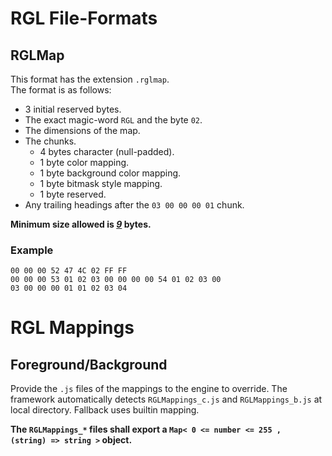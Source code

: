 
# RGL File-Formats

## RGLMap

This format has the extension `.rglmap`.  
The format is as follows:

* 3 initial reserved bytes.
* The exact magic-word `RGL` and the byte `02`.
* The dimensions of the map.
* The chunks.
  * 4 bytes character (null-padded).
  * 1 byte color mapping.
  * 1 byte background color mapping.
  * 1 byte bitmask style mapping.
  * 1 byte reserved.
* Any trailing headings after the `03 00 00 00 01` chunk.

**Minimum size allowed is <u>_9_</u> bytes.**

### Example

```plaitext
00 00 00 52 47 4C 02 FF FF
00 00 00 53 01 02 03 00 00 00 00 54 01 02 03 00
03 00 00 00 01 01 02 03 04
```

# RGL Mappings

## Foreground/Background

Provide the `.js` files of the mappings to the engine to override.
The framework automatically detects `RGLMappings_c.js` and `RGLMappings_b.js` at local directory.
Fallback uses builtin mapping.

**The `RGLMappings_*` files shall export a `Map< 0 <= number <= 255 ,  (string) => string >` object.**

